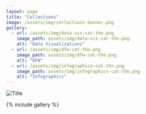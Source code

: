 ```yaml
---
layout: page
title: "Collections"
image: /assets/img/collections-banner.png
gallery:
  - url: /assets/img/data-viz-cat-thn.png
    image_path: assets/img/data-viz-cat-thn.png
    alt: "Data Visualizations"
  - url: /assets/img/dfw-cat-thn.png
    image_path: assets/img/dfw-cat-thn.png
    alt: "DFW"
  - url: /assets/img/infographics-cat-thn.png
    image_path: assets/img/infographics-cat-thn.png
    alt: "Infographics"
---
```


![Title](/assets/img/collections-banner.png)

{% include gallery %}


